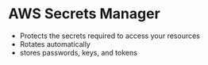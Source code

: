 # AWS Secrets Manager
 
- Protects the secrets required to access your resources
- Rotates automatically
- stores passwords, keys, and tokens